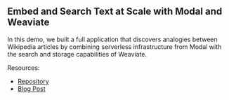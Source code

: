 ## Embed and Search Text at Scale with Modal and Weaviate

In this demo, we built a full application that discovers analogies between Wikipedia articles by combining serverless infrastructure from Modal with the search and storage capabilities of Weaviate.

Resources:
* [Repository](https://github.com/modal-labs/vector-analogies-wikipedia)
* [Blog Post](https://weaviate.io/blog/modal-and-weaviate)